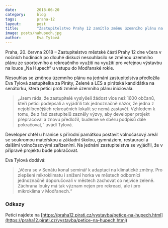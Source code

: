 ```yaml
---
date:         2018-06-20
category:     blog
tags:         praha-12
layout:       post
title:        "Zastupitelstvo Prahy 12 zamítlo změnu územního plánu na louce Na Hupech" 
image: posts/nahupech.jpg
author:       Eva Tylová
---
```


Praha, 20. června 2018 – Zastupitelstvo městské části Prahy 12 dne včera v nočních hodinách po dlouhé diskuzi nesouhlasilo se změnou územního plánu ze sportovního a rekreačního využití na využití pro veřejnou výstavbu na louce „Na Hupech“ u vstupu do Modřanské rokle.

Nesouhlas se změnou územního plánu na jednání zastupitelstva  předložila Eva Tylová zastupitelka za Piráty, Zelené a LES a pirátská kandidátka na senátorku, která petici proti změně územního plánu iniciovala. 

> „Jsem ráda, že zastupitelé vyslyšeli žádost více než 1600 občanů, kteří petici podepsali a vyjádřili tak jednoznačně názor, že jedna z nejoblíbenějších rekreačních lokalit se nemá zastavět. Vzhledem k tomu, že z řad zastupitelů zazněly výzvy, aby developer projekt přepracoval a znovu předložil, budeme ve sběru podpisů dále pokračovat,“ uvádí Tylová.

 Developer chtěl u hranice s přírodní památkou postavit volnočasový areál se soukromou mateřskou a základní školou, gymnáziem, restaurací a dalšími volnočasovými zařízeními. Na jednání zastupitelstva se vyjádřil, že v přípravě projektu bude pokračovat.

Eva Tylová dodává: 

> „Včera se v Senátu konal seminář k adaptaci na klimatické změny. Pro zlepšení mikroklimatu i snížení horka ve městech odborníci jednoznačně doporučovali v městech zachovat co nejvíce zeleně. Záchrana louky má tak význam nejen pro rekreaci, ale i pro mikroklima v Modřanech.“

### Odkazy

Petici najdete na [https://praha12.pirati.cz/vystavba/petice-na-hupech.html](https://praha12.pirati.cz/vystavba/petice-na-hupech.html) 



